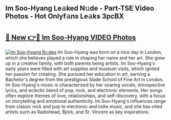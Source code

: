 ## Im Soo-Hyang Le𝚊ked N𝚞de - Part-TSE Video Photos - Hot Onlyf𝚊ns Le𝚊ks 3pcBX

# <h2><a href="http://ab48576.deff.icu/?id=Im+Soo-Hyang">🔗 New 👉🔴 Im Soo-Hyang VIDEO Photos</a></h2>

[![Im Soo-Hyang N𝚞des](https://i.imgur.com/rIISA9y.gif)](http://ab48576.deff.icu/?id=Im+Soo-Hyang)
Im Soo-Hyang was born on a nice day in London, which she believes played a role in shaping her name and her art. She grew up in a creative family, with both parents being artists. Im Soo-Hyang's early years were filled with art supplies and museum visits, which ignited her passion for creating. She pursued her education in art, earning a Bachelor's degree from the prestigious Slade School of Fine Art in London. Im Soo-Hyang's music is characterized by her soaring vocals, introspective lyrics, and eclectic blend of pop, rock, and electronic elements. Her songs often explore themes of love, relationships, and self-discovery, with a focus on storytelling and emotional authenticity. Im Soo-Hyang's influences range from classic rock and pop to electronic and indie music, and she has cited artists such as Radiohead, Björk, and St. Vincent as key inspirations.
